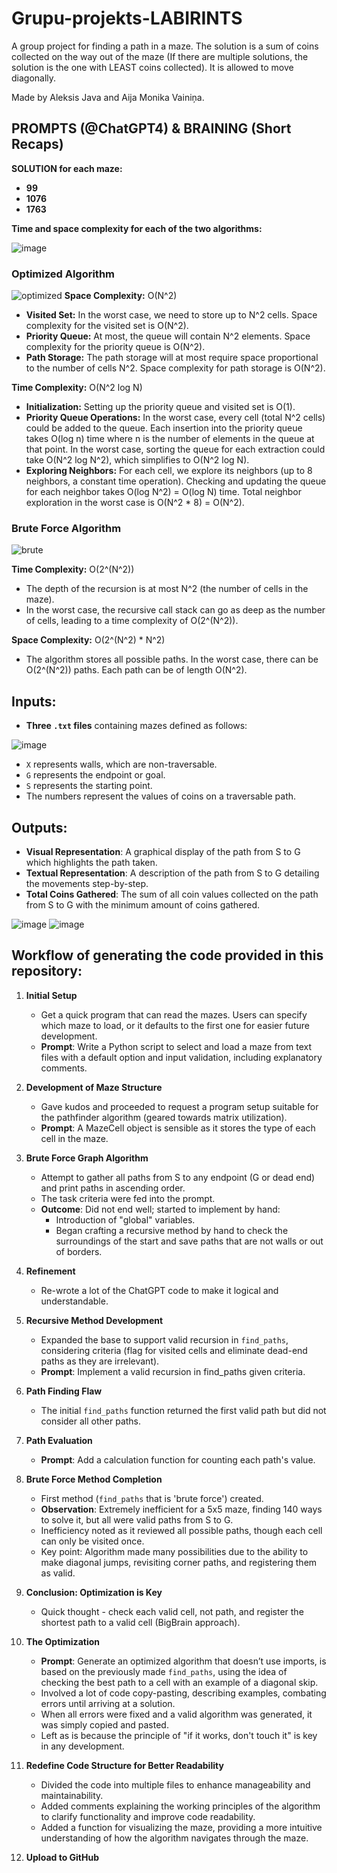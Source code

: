 # Grupu-projekts-LABIRINTS
A group project for finding a path in a maze. The solution is a sum of coins collected on the way out of the maze (If there are multiple solutions, the solution is the one with LEAST coins collected). It is allowed to move diagonally.

Made by Aleksis Java and Aija Monika Vainiņa.

## PROMPTS (@ChatGPT4) & BRAINING (Short Recaps)
**SOLUTION for each maze:**
- **99**
- **1076**
- **1763**

**Time and space complexity for each of the two algorithms:**

![image](https://github.com/AijaMonika/Grupu-projekts-LABIRINTS/assets/72495103/2332ccfe-58df-4355-8d76-dd0b8090e08d)

### Optimized Algorithm
![optimized](https://github.com/AijaMonika/Grupu-projekts-LABIRINTS/assets/72495103/efdf7666-18d4-401d-81d1-7ef8213cba6a)
**Space Complexity:** O(N^2)

- **Visited Set:** In the worst case, we need to store up to N^2 cells. Space complexity for the visited set is O(N^2).
- **Priority Queue:** At most, the queue will contain N^2 elements. Space complexity for the priority queue is O(N^2).
- **Path Storage:** The path storage will at most require space proportional to the number of cells N^2. Space complexity for path storage is O(N^2).

**Time Complexity:** O(N^2 log N)

- **Initialization:** Setting up the priority queue and visited set is O(1).
- **Priority Queue Operations:** In the worst case, every cell (total N^2 cells) could be added to the queue. Each insertion into the priority queue takes O(log n) time where n is the number of elements in the queue at that point. In the worst case, sorting the queue for each extraction could take O(N^2 log N^2), which simplifies to O(N^2 log N). 
- **Exploring Neighbors:** For each cell, we explore its neighbors (up to 8 neighbors, a constant time operation). Checking and updating the queue for each neighbor takes O(log N^2) = O(log N) time. Total neighbor exploration in the worst case is O(N^2 * 8) = O(N^2).





### Brute Force Algorithm
![brute](https://github.com/AijaMonika/Grupu-projekts-LABIRINTS/assets/72495103/ac1d58ed-8257-4e0f-a50c-d15679709932)

**Time Complexity:** O(2^(N^2))

- The depth of the recursion is at most N^2 (the number of cells in the maze).
- In the worst case, the recursive call stack can go as deep as the number of cells, leading to a time complexity of O(2^(N^2)).

**Space Complexity:** O(2^(N^2) * N^2)

- The algorithm stores all possible paths. In the worst case, there can be O(2^(N^2)) paths. Each path can be of length O(N^2).



## Inputs:
- **Three `.txt` files** containing mazes defined as follows:

![image](https://github.com/AijaMonika/Grupu-projekts-LABIRINTS/assets/72495103/737fbb6c-2640-4656-ad0a-4c65db29b054)

- `X` represents walls, which are non-traversable.
- `G` represents the endpoint or goal.
- `S` represents the starting point.
- The numbers represent the values of coins on a traversable path.

## Outputs:
- **Visual Representation**: A graphical display of the path from S to G which highlights the path taken.
- **Textual Representation**: A description of the path from S to G detailing the movements step-by-step.
- **Total Coins Gathered**: The sum of all coin values collected on the path from S to G with the minimum amount of coins gathered.

![image](https://github.com/AijaMonika/Grupu-projekts-LABIRINTS/assets/72495103/84f1584b-5ed9-404d-b471-971c43188b8b)
![image](https://github.com/AijaMonika/Grupu-projekts-LABIRINTS/assets/72495103/9707b39a-636b-4906-878f-c950f10aa8da)




## Workflow of generating the code provided in this repository:

1. **Initial Setup**
   - Get a quick program that can read the mazes. Users can specify which maze to load, or it defaults to the first one for easier future development.
   - **Prompt**: Write a Python script to select and load a maze from text files with a default option and input validation, including explanatory comments.

2. **Development of Maze Structure**
   - Gave kudos and proceeded to request a program setup suitable for the pathfinder algorithm (geared towards matrix utilization).
   - **Prompt**: A MazeCell object is sensible as it stores the type of each cell in the maze.

3. **Brute Force Graph Algorithm**
   - Attempt to gather all paths from S to any endpoint (G or dead end) and print paths in ascending order.
   - The task criteria were fed into the prompt.
   - **Outcome**: Did not end well; started to implement by hand:
     - Introduction of "global" variables.
     - Began crafting a recursive method by hand to check the surroundings of the start and save paths that are not walls or out of borders.

4. **Refinement**
   - Re-wrote a lot of the ChatGPT code to make it logical and understandable.

5. **Recursive Method Development**
   - Expanded the base to support valid recursion in `find_paths`, considering criteria (flag for visited cells and eliminate dead-end paths as they are irrelevant).
   - **Prompt**: Implement a valid recursion in find_paths given criteria.

6. **Path Finding Flaw**
   - The initial `find_paths` function returned the first valid path but did not consider all other paths.

7. **Path Evaluation**
   - **Prompt**: Add a calculation function for counting each path's value.

8. **Brute Force Method Completion**
   - First method (`find_paths` that is 'brute force') created.
   - **Observation**: Extremely inefficient for a 5x5 maze, finding 140 ways to solve it, but all were valid paths from S to G.
   - Inefficiency noted as it reviewed all possible paths, though each cell can only be visited once.
   - Key point: Algorithm made many possibilities due to the ability to make diagonal jumps, revisiting corner paths, and registering them as valid.

9. **Conclusion: Optimization is Key**
   - Quick thought - check each valid cell, not path, and register the shortest path to a valid cell (BigBrain approach).

10. **The Optimization**
    - **Prompt**: Generate an optimized algorithm that doesn’t use imports, is based on the previously made `find_paths`, using the idea of checking the best path to a cell with an example of a diagonal skip.
    - Involved a lot of code copy-pasting, describing examples, combating errors until arriving at a solution.
    - When all errors were fixed and a valid algorithm was generated, it was simply copied and pasted.
    - Left as is because the principle of "if it works, don't touch it" is key in any development.

11. **Redefine Code Structure for Better Readability**
    - Divided the code into multiple files to enhance manageability and maintainability.
    - Added comments explaining the working principles of the algorithm to clarify functionality and improve code readability.
    - Added a function for visualizing the maze, providing a more intuitive understanding of how the algorithm navigates through the maze.

12. **Upload to GitHub**
